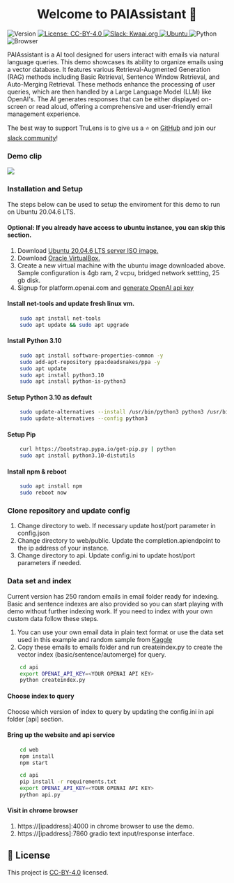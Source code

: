 <h1 align="center">Welcome to PAIAssistant 👋</h1>
<p>
  <img alt="Version" src="https://img.shields.io/badge/version-1.0.0-blue.svg?cacheSeconds=2592000" />
  <a href="https://creativecommons.org/licenses/by/4.0/" target="_blank">
    <img alt="License: CC-BY-4.0" src="https://img.shields.io/badge/License-CC_BY_4.0-lightgrey.svg" />
  <a href="https://kwaaiailab.slack.com" target="_blank">
    <img alt="Slack: Kwaai.org" src="https://img.shields.io/badge/slack-join-green?logo=slack" />
  </a>
  <a href=" https://releases.ubuntu.com/focal/" target="_blank">
    <img alt="Ubuntu" src="https://img.shields.io/ubuntu/v/ubuntu-wallpapers/focal" />
  </a>
  <img alt="Python" src="https://img.shields.io/badge/python-3.10-blue" />
  <img alt="Browser" src="https://img.shields.io/badge/Browser-chrome-red" />
</p>


PAIAssistant is a AI tool designed for users interact with emails via natural language queries. This demo showcases its ability to organize emails using a vector database. It features various Retrieval-Augmented Generation (RAG) methods including Basic Retrieval, Sentence Window Retrieval, and Auto-Merging Retrieval. These methods enhance the processing of user queries, which are then handled by a Large Language Model (LLM) like OpenAI's. The AI generates responses that can be either displayed on-screen or read aloud, offering a comprehensive and user-friendly email management experience.

The best way to support TruLens is to give us a ⭐ on [GitHub](https://github.com/KWAAI-ai-lab/paiassistant) and join our [slack community](https://kwaaiailab.slack.com)!

### Demo clip
![](doc/DemoPA.gif) 

### Installation and Setup
The steps below can be used to setup the enviroment for this demo to run on Ubuntu 20.04.6 LTS.

#### Optional: If you already have access to ubuntu instance, you can skip this section.
1. Download <a href="https://releases.ubuntu.com/focal/" target="_blank">Ubuntu 20.04.6 LTS server ISO image.</a>
2. Download <a href="https://www.virtualbox.org/wiki/Downloads" target="_blank">Oracle VirtualBox.</a> 
3. Create a new virtual machine with the ubuntu image downloaded above. Sample configuration is 4gb ram, 2 vcpu, bridged network settting, 25 gb disk.
4. Signup for platform.openai.com and <a href="https://platform.openai.com/api-keys">generate OpenAI api key</a>


#### Install net-tools and update fresh linux vm.
```bash
    sudo apt install net-tools
    sudo apt update && sudo apt upgrade
```
#### Install Python 3.10
```bash
    sudo apt install software-properties-common -y
    sudo add-apt-repository ppa:deadsnakes/ppa -y
    sudo apt update
    sudo apt install python3.10
    sudo apt install python-is-python3
```
#### Setup Python 3.10 as default
```bash
    sudo update-alternatives --install /usr/bin/python3 python3 /usr/bin/python3.10 1
    sudo update-alternatives --config python3
```
#### Setup Pip
```bash
    curl https://bootstrap.pypa.io/get-pip.py | python
    sudo apt install python3.10-distutils
```
#### Install npm & reboot 
```bash
    sudo apt install npm
    sudo reboot now
```
### Clone repository and update config
1. Change directory to web. If necessary update host/port parameter in config.json
2. Change directory to web/public. Update the completion.apiendpoint to the ip address of your instance.
3. Change directory to api. Update config.ini to update host/port parameters if needed.

### Data set and index
Current version has 250 random emails in email folder ready for indexing. Basic and sentence indexes are also provided so you can start playing with demo without further indexing work. If you need to index with your own custom data follow these steps.

1. You can use your own email data in plain text format or use the data set used in this example and random sample from
<a href="https://www.kaggle.com/datasets/konradb/hunter-biden-emails">Kaggle</a>
2. Copy these emails to emails folder and run createindex.py to create the vector index (basic/sentence/automerge) for query.
```bash     
    cd api    
    export OPENAI_API_KEY=<YOUR OPENAI API KEY>    
    python createindex.py
```

#### Choose index to query
Choose which version of index to query by updating the config.ini in api folder [api] section.

#### Bring up the website and api service
```bash
    cd web
    npm install
    npm start

    cd api
    pip install -r requirements.txt
    export OPENAI_API_KEY=<YOUR OPENAI API KEY>
    python api.py
```

#### Visit in chrome browser
1. https://[ipaddress]:4000 in chrome browser to use the demo.
2. https://[ipaddress]:7860 gradio text input/response interface.


## 📝 License

This project is [CC-BY-4.0](https://creativecommons.org/licenses/by/4.0/) licensed.


